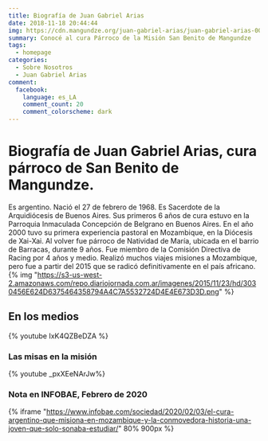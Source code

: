 ```yaml
---
title: Biografía de Juan Gabriel Arias
date: 2018-11-18 20:44:44
img: https://cdn.mangundze.org/juan-gabriel-arias/juan-gabriel-arias-0001.jpg
summary: Conocé al cura Párroco de la Misión San Benito de Mangundze
tags:
  - homepage
categories:
  - Sobre Nosotros
  - Juan Gabriel Arias
comment:
  facebook:
    language: es_LA
    comment_count: 20
    comment_colorscheme: dark
---
```

# Biografía de Juan Gabriel Arias, cura párroco de San Benito de Mangundze.

Es argentino. Nació el 27 de febrero de 1968. Es Sacerdote de la Arquidiócesis de Buenos Aires. Sus primeros 6 años de cura estuvo en la Parroquia Inmaculada Concepción de Belgrano en Buenos Aires. En el año 2000 tuvo su primera experiencia pastoral en Mozambique, en la Diócesis de Xai-Xai. Al volver fue párroco de Natividad de María, ubicada en el barrio de Barracas, durante 9 años. Fue miembro de la Comisión Directiva de Racing por 4 años y medio. Realizó muchos viajes misiones a Mozambique, pero fue a partir del 2015 que se radicó definitivamente en el país africano.
{% img "https://s3-us-west-2.amazonaws.com/repo.diariojornada.com.ar/imagenes/2015/11/23/hd/3030456E624D6375464358794A4C7A5532724D4E4E673D3D.png" %}

## En los medios

{% youtube IxK4QZBeDZA %}

### Las misas en la misión
{% youtube _pxXEeNArJw%}

### Nota en INFOBAE, Febrero de 2020
{% iframe "https://www.infobae.com/sociedad/2020/02/03/el-cura-argentino-que-misiona-en-mozambique-y-la-conmovedora-historia-una-joven-que-solo-sonaba-estudiar/" 80% 900px %}